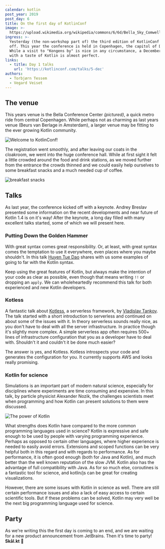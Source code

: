 ```yaml
---
calendar: kotlin
post_year: 2019
post_day: 6
title: On the first day of KotlinConf
image: >-
  https://upload.wikimedia.org/wikipedia/commons/6/6d/Bella_Sky_Comwell_hotell_Orestad_20130421_0247F_%288668782211%29.jpg
ingress: >-
  Yesterday (the non-workshop part of) the third edition of KotlinConf kicked
  off. This year the conference is held in Copenhagen, the capitol of Denmark.
  While a visit to "Kongens by" is nice in any circumstance, a December visit
  with a taste of Kotlin is almost perfect.     
links:
  - title: Day 1 talks
    url: 'https://kotlinconf.com/talks/5-dec'
authors:
  - Torbjørn Tessem
  - Vegard Veiset
---
```

## The venue

This years venue is the Bella Conference Center _(pictured)_, a quick metro ride from central Copenhagen. While perhaps not as charming as last years venue (Beurs van Berlage in Amsterdam), a larger venue may be fitting to the ever growing Kotlin community. 

![](/assets/welcome-2-.jpg "Welcome to KotlinConf!")

The registration went smoothly, and after leaving our coats in the cloakroom, we went into the huge conference hall. While at first sight it felt a little crowded around the food and drink stations, as we moved further from the entrance the crowds thinned and we could easily help ourselves to some breakfast snacks and a much needed cup of coffee. 

![](/assets/breakfast-3-.jpg "breakfast snacks")

## Talks

As last year, the conference kicked off with a keynote.  Andrey Breslav presented some information on the recent developments and near future of Kotlin 1.4 is on it's way! After the keynote, a long day filled with many excellent talks started, some of which we will present here.  

### Putting Down the Golden Hammer

With great syntax comes great responsibility. Or, at least, with great syntax comes the temptation to use it everywhere, even places where you maybe shouldn't. In this talk [Huyen Tue Dao](https://twitter.com/queencodemonkey) shares with us some examples of going to far with the Kotlin syntax. 

Keep using the great features of Kotlin, but always make the intention of your code as clear as possible, even though that means writing `!!` or dropping an `apply`. We can wholeheartedly recommend this talk for both experienced and new Kotlin developers. 

### Kotless

A fantastic talk about [Kotless](https://github.com/JetBrains/kotless), a serverless framework, by [Vladislav Tankov](https://github.com/TanVD). The talk started with a short introduction to serverless and continued on about some of the issues with it. In theory serverless sounds really nice, as you don't have to deal with all the server infrastructure. In practice though it's slightly more complex. A simple serverless app often requires 500+ lines of infrastructure configuration that you as a developer have to deal with. Shouldn't it and couldn't it be done much easier?

The answer is yes, and Kotless. Kotless introspects your code and generates the configuration for you. It currently supports AWS and looks really promising. 

### Kotlin for science

Simulations is an important part of modern natural science, especially for disciplines where experiments are time consuming and expensive. In this talk, by particle physicist Alexander Nozik, the challenges scientists meet when programming and how Kotlin can present solutions to them were discussed.  

![](/assets/power-of-kotlin-2-.jpg "The power of Kotlin")

What strengths does Kotlin have compared to the more common programming languages used in science? Kotlin is expressive and safe enough to be used by people with varying programming experience. Perhaps as opposed to certain other languages, where higher experience is needed to easily avoid errors. Extensions and scoped functions can be very helpful both in this regard and with regards to performance. As for performance, it is often good enough (both for Java and Kotlin), and much better than the well known reputation of the slow JVM. Kotlin also has the advantage of full compatibility with Java. As for so much else, coroutines is a fantastic tool for science, and kotlin/js can be great for creating visualizations. 

However, there are some issues with Kotlin in science as well. There are still certain performance issues and also a lack of easy access to certain scientific tools. But if these problems can be solved, Kotlin may very well be the next big programming language used for science. 

## Party

As we're writing this the first day is coming to an end, and we are waiting for a new product announcement from JetBrains. Then it's time to party! **Skål.kt** :beers:
